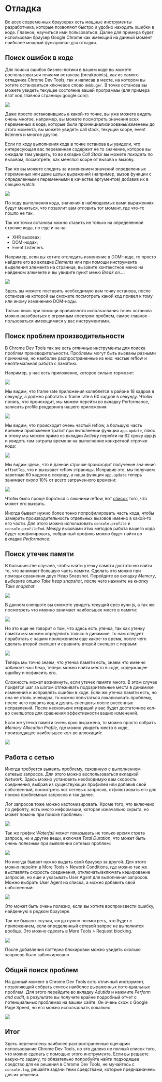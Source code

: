 # Отладка

Во всех современных браузерах есть мощные инструменты разработчика,
которые позволяют быстро и удобно находить ошибки в коде.
Главное, научиться ими пользоваться. Далее для примера будет использован браузер Google Chrome как имеющий на данный момент наиболее мощный функционал для отладки.

## Поиск ошибок в коде

Для поиска ошибок бизнес-логики в вашем коде вы можете воспользоваться точками останова (breakpoints), как из самого отладчика Chrome Dev Tools, так и написав в месте, на котором вы хотите остановиться ключевое слово `debbuger`. В точке останова вы можете увидеть текущее состояние вашей программы (для примера взят код главной страницы google.com):

![](http://s.csssr.ru/U286BQJEP/2017-10-02-1545-yxegm9006a.png)

Даже просто остановившись в какой-то точке, вы уже можете видеть очень многое, например, вы можете посмотреть значения всех переменных в коде, которые были проинициализированы/изменены до этого момента, вы можете увидеть call stack, текущий scope, event listeners и многое другое.

Если по ходу выполнения кода в точке останова вы увидели, что интересующая вас переменная содержит не то значение, которое вы ожидали там увидеть, то во вкладке *Call Stack* вы можете *походить* по вызовам, посмотреть, как менялся scope от вызова к вызову.

Так же вы можете следить за изменением значений определенных переменных или даже целых выражений (например, вызов функции с определенными переменными в качестве аргументов) добавив их в секцию watch:

![](http://s.csssr.ru/U286BQJEP/2017-10-02-1613-jvxodrg43i.gif)

По ходу выполнения кода, значения в наблюдаемых вами выражениях будут меняться, что позволит вам отловить тот момент, где что-то пошло не так.

Так же точки останова можно ставить не только на определенной строчке кода, но еще и на на:

- XHR вызовах;
- DOM-нодах;
- Event Listeners.

Например, если вы хотите отследить изменение в DOM-ноде, то просто найдите его во вкладке *Elements* или при помощи инструмента выделения элемента на странице, вызовите контекстное меню на найденом элементе и вы увидите пункт меню *Break on...*:

![](http://s.csssr.ru/U286BQJEP/2017-10-03-1042-qrlc3ap6ba.png)

Здесь вы можете поставить необходимую вам точку останова, после останова на которой вы сможете посмотреть какой код привел к тому или иному изменению DOM-ноды.

Только лишь при помощи правильного использования точек останова можно разобраться с огромным спектром проблем, самое главное - пользоваться имеющимися у вас инструментами.

## Поиск проблем производительности

В Chrome Dev Tools так же есть отличные инструменты для поиска проблем производительности. Проблемы могут быть вызваны разными причинами, но наиболее распространенные из них: частые reflow и неоптимальная работа с памятью.

Например, у нас есть приложение, которое сильно тормозит:

![](http://s.csssr.ru/U286BQJEP/2017-10-02-1654-livyima8w7.gif)

Мы видим, что frame rate приложения колеблется в районе 18 кадров в секунду, а должно работать с frame rate в 60 кадров в секунду. Чтобы понять, что происходит, мы можем перейти во вкладку Performance, записать profile рендеринга нашего приложения

![](http://s.csssr.ru/U286BQJEP/2017-10-02-1701-n68a2ak4g0.png)

Мы видим, что происходит очень частый reflow, а большую часть времени приложение тратит при выполнении функции `app.update`, плюс к этому мы можем прямо из вкладки *Activity* перейти на 62 сроку app.js и увидеть там затраты времени на выполнение конкретной строчки кода:

![](http://s.csssr.ru/U286BQJEP/2017-10-02-1703-2antpx94r6.png)

Мы видим здесь, что в данной строчке происходит получение значения `offsetTop`, что и вызывает reflow страницы. Исправив это, мы получаем заветные 60 кадров в секунду, а наша функция `app.update` теперь занимает около 10% от всего затраченного времени:

![](http://s.csssr.ru/U286BQJEP/2017-10-02-1711-dbajgan50h.png)

Чтобы было проще бороться с лишними reflow, вот [список](https://gist.github.com/paulirish/5d52fb081b3570c81e3a) того, что может его вызвать.

Иногда бывает нужно более тонко попрофилировать часть кода, чтобы замерить производительность отдельных вызовов именно в какой-то его части. Для этого можно использовать `console.profile` и `console.profileEnd`. Между вызовами этих методов работа вашего кода будет профилировать, собранный профиль можно будет найти во вкладке *Performance*.

## Поиск утечек памяти

В большинстве случаев, чтобы найти утечку памяти достаточно найти то, что занимает большую часть памяти. Сделать это можно при помощи сравнения двух Heap Snapshot. Перейдите во вкладку *Memory*, выберите опцию *Take heap snapshot*, после чего нажмите на кнопку *Take snapshot*

![](http://s.csssr.ru/U286BQJEP/2017-10-03-1114-kpbwoh8u6i.png)

В данном снепшоте вы сможете увидеть текущий срез кучи js, а так же посмотреть что именно занимает наибольшее место в памяти:

![](http://s.csssr.ru/U286BQJEP/2017-10-03-1117-66j5rww2dk.png)

Но это еще не говорит о том, что здесь есть утечка, так как утечку памяти мы можем определить только в динамике, то нам следует поработать с нашим приложением еще какое-то время, после чего сделать второй снепшот и сравнить второй снепшот с первым:

![](http://s.csssr.ru/U286BQJEP/2017-10-03-1122-v7qkhuz3is.gif)

Теперь мы точно знаем, что утечка памяти есть, знаем что именно *забивает* наш heap, теперь можно найти место в коде, содержащее ошибку и пофиксить его.

Сложность может возникнуть, если утечек памяти много. В этом случае придется шаг за шагом отлеживать подозрительные места в динамике изменений и исправлять ошибки в коде. Если же утечка памяти есть, но она не столь очевидна, то можно попытаться локализовать проблему, после чего править код и делать снепшоты после внесенных исправлений. После нескольких итераций у вас будет достаточное кол-во снепшотов для сравнения эффективности ваших изменений.

Если же утечка памяти очень ярко выражена, то можно просто собрать *Memory Allocation Profile*, где можно увидеть место в коде, производящее наибольшее кол-во аллокаций:

![](http://s.csssr.ru/U286BQJEP/2017-10-03-1132-xplr2oyc1n.png)

## Работа с сетью

Иногда требуется выявить проблему, связанную с выполнением сетевых запросов. Для этого можно воспользоваться вкладкой *Network*. Здесь можно установить необходимую вам скорость соединения, выбрав из существующих профилей или добавив свой собственный, посмотреть лог сетевых запросов, отфильтровать его для поиска проблемных запросов и так далее. 

Лог запросов тоже можно кастомизировать. Кроме того, что включено по дефолту, есть много информации, которая изначально скрыта, но может помочь при поиске проблемы:

![](http://s.csssr.ru/U286BQJEP/2017-10-03-1205-c933e1ukls.png)

Так же график *Waterfall* может показывать не только время страта запроса, но и другие вещи, включая *Total Duration*, что может быть очень полезным при выявлении сетевых проблем:

![](http://s.csssr.ru/U286BQJEP/2017-10-03-1207-epj7juunm4.png)

Но иногда бывает нужно выдать свой браузер за другой. Для этого можно перейти в More Tools > Nework Conditions, где можно так же выставлять скорость соединения, отключать/включать кэширование запросов, но еще и указывать User Agent для выполнения запросов. Можно выбрать User Agent из списка, а можно добавить свой собственный:

![](http://s.csssr.ru/U286BQJEP/2017-10-03-1154-wacrdcz6dp.png)

Это может быть очень полезно, если вы хотите воспроизвести ошибку, найденную в редком браузере.

Так же бывают случаи, когда нужно посмотреть, что будет с приложением, если определенный сетевой запрос не выполнится вообще. Это можно сделать в More Tools > Request blocking.

![](http://s.csssr.ru/U286BQJEP/2017-10-03-1157-x90m7erfqm.png)

После добавления паттерна блокировки можно увидеть сколько запросов было заблокировано.

## Общий поиск проблем

На данный момент в Chrome Dev Tools есть отличный инструмент, позволяющий собрать список наиболее выраженных потенциальных проблем. Для этого перейдите во вкладку *Adutids* и нажмите *Perform and audit*, в результате вы получите крайне подробный отчет о потенциальных проблемах на вашем сайте. Он очень схож с Google Page Speed, но его можно использовать локально

![](http://s.csssr.ru/U286BQJEP/2017-10-03-1221-17dpuftz1a.gif)


## Итог

Здесь перечислены наиболее распространенные сценарии использование Chrome Dev Tools, но это далеко не полный список того, что можно сделать с помощью этого инструмента. Если вы решаете какую-то задачу, то обязательно попробуйте найти подходящее средство для ее решения в Chrome Dev Tools, не мучайтесь с `console.log`, решайте задачи теми средствами, которые предназначены для их решения.
